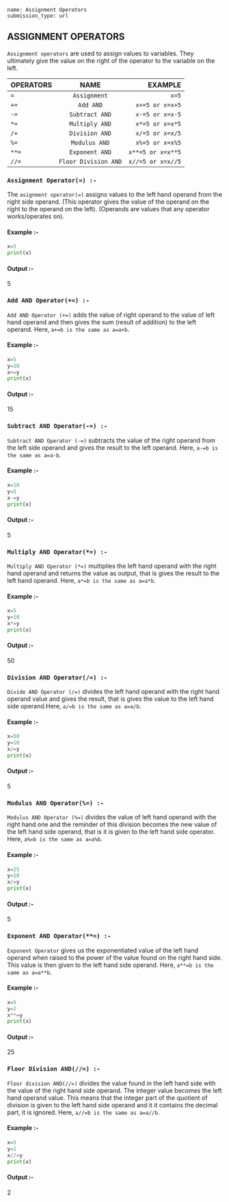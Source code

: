```ngMeta
name: Assignment Operators
submission_type: url
```


## ASSIGNMENT OPERATORS

`Assignment operators` are used to assign values to variables. They ultimately give the value on the right of the operator to the variable on the left.

 OPERATORS     | NAME | EXAMPLE    |
| :---        |    :----:   |          ---: |
| `=`  | `Assignment`   |  `x=5`  |
|`+=`  | `Add AND` | `x+=5 or x=x+5`   |
|`-=`  | `Subtract AND`    |`x-=5 or x=x-5`  |
|`*=`  | `Multiply AND`   | `x*=5 or x=x*5`   |
| `/+` | `Division AND`    | `x/=5 or x=x/5`   |
| `%=`| `Modulus AND`   |`x%=5 or x=x%5`   |
| `**=`| `Exponent AND` | `x**=5 or x=x**5`|
| `//=`| `Floor Division AND` | `x//=5 or x=x//5` |



### `Assignment Operator(=) :-`

The `asignment operator(=)` assigns values to the left hand operand from the right side operand. (This operator gives the value of the operand on the right to the operand on the left).
(Operands are values that any operator works/operates on).

#### Example :-
```python
x=5
print(x)
```
#### Output :-

5

### `Add AND Operator(+=) :-`
   
`Add AND Operator (+=)` adds the value of right operand to the value of left hand operand and then gives the sum (result of addition) to the left operand. Here, `a+=b is the same as a=a+b`.

#### Example :-
```python
x=5
y=10
x+=y
print(x)
```

#### Output :-

15


### `Subtract AND Operator(-=) :-`
   
`Subtract AND Operator (-=)` subtracts the value of the right operand from the left side operand and gives the result to the left operand. Here, `a-=b is the same as a=a-b`.

#### Example :-
```python
x=10
y=5
x-=y
print(x)
```

#### Output :-

5


### `Multiply AND Operator(*=) :-`

`Multiply AND Operator (*=)` multiplies the left hand operand with the right hand operand and returns the value as output, that is gives the result to the left hand operand. Here, `a*=b is the same as a=a*b`.

#### Example :-
```python
x=5
y=10
x*=y
print(x)
```

#### Output :-

50

### `Division AND Operator(/=) :-`
   
`Divide AND Operator (/=)` divides the left hand operand with the right hand operand value and gives the result, that is gives the value to the left hand side operand.Here, `a/=b is the same as a=a/b`.

#### Example :-
```python
x=50
y=10
x/=y
print(x)
```

#### Output :-

5

### `Modulus AND Operator(%=) :-`

`Modulus AND Operator (%=)` divides the value of left hand operand with the right hand one and the reminder of this division becomes the new value of the left hand side operand, that is it is given to the left hand side operator. Here, `a%=b is the same as a=a%b`.

#### Example :-
```python
x=25
y=10
x/=y
print(x)
```

#### Output :-

5

### `Exponent AND Operator(**=) :-`

`Exponent Operator` gives us the exponentiated value of the left hand operand when raised to the power of the value found on the right hand side. This value is then given to the left hand side operand. Here, `a**=b is the same as a=a**b`.
 
#### Example :-
```python
x=5
y=2
x**=y
print(x)
```

#### Output :-

25

### `Floor Division AND(//=) :-`

`Floor division AND(//=)` divides the value found in the left hand side with the value of the right hand side operand. The integer value becomes the left hand operand value. This means that the integer part of the quotient of division is given to the left hand side operand and it it contains the decimal part, it is ignored. Here, `a//=b is the same as a=a//b`.

#### Example :-
```python
x=5
y=2
x//=y
print(x)
```

#### Output :-

2
